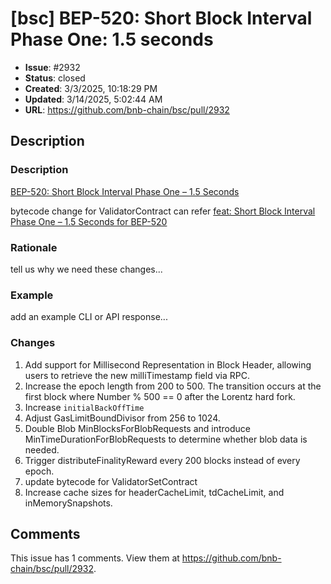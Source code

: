 # [bsc] BEP-520: Short Block Interval Phase One: 1.5 seconds

- **Issue**: #2932
- **Status**: closed
- **Created**: 3/3/2025, 10:18:29 PM
- **Updated**: 3/14/2025, 5:02:44 AM
- **URL**: https://github.com/bnb-chain/bsc/pull/2932

## Description

### Description

[BEP-520: Short Block Interval Phase One – 1.5 Seconds](https://github.com/bnb-chain/BEPs/blob/master/BEPs/BEP-520.md)

bytecode change for ValidatorContract can refer [feat: Short Block Interval Phase One – 1.5 Seconds for BEP-520](https://github.com/bnb-chain/bsc-genesis-contract/pull/618)

### Rationale

tell us why we need these changes...

### Example

add an example CLI or API response...

### Changes

1. Add support for Millisecond Representation in Block Header, allowing users to retrieve the new milliTimestamp field via RPC.
2. Increase the epoch length from 200 to 500. The transition occurs at the first block where Number % 500 == 0 after the Lorentz hard fork.
3. Increase `initialBackOffTime`
4. Adjust GasLimitBoundDivisor from 256 to 1024.
5. Double Blob MinBlocksForBlobRequests and introduce MinTimeDurationForBlobRequests to determine whether blob data is needed.
6. Trigger distributeFinalityReward every 200 blocks instead of every epoch.
7. update bytecode for ValidatorSetContract
8. Increase cache sizes for headerCacheLimit, tdCacheLimit, and inMemorySnapshots.
## Comments

This issue has 1 comments. View them at https://github.com/bnb-chain/bsc/pull/2932.

